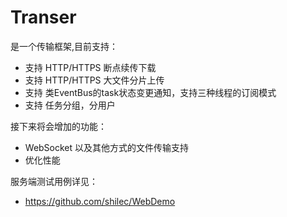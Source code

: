 # Transer
是一个传输框架,目前支持：
- 支持 HTTP/HTTPS 断点续传下载
- 支持 HTTP/HTTPS 大文件分片上传
- 支持 类EventBus的task状态变更通知，支持三种线程的订阅模式
- 支持 任务分组，分用户

接下来将会增加的功能：
- WebSocket 以及其他方式的文件传输支持
- 优化性能

服务端测试用例详见：
- https://github.com/shilec/WebDemo

